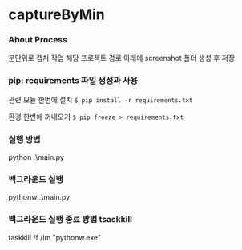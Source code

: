 # captureByMin

### About Process
분단위로 캡처 작업 해당 프로젝트 경로 아래에 screenshot 폴더 생성 후 저장

### pip: requirements 파일 생성과 사용
관련 모듈 한번에 설치 `$ pip install -r requirements.txt`

환경 한번에 꺼내오기 `$ pip freeze > requirements.txt`

### 실행 방법
python .\main.py

### 백그라운드 실행
pythonw .\main.py

### 백그라운드 실행 종료 방법 tsaskkill
taskkill /f /im "pythonw.exe"



